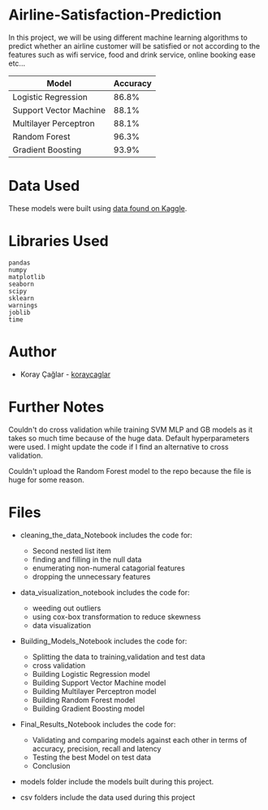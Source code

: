 # Airline-Satisfaction-Prediction
In this project, we will be using different machine learning algorithms to predict whether an airline customer will be satisfied or not according to the features such as wifi service, food and drink service, online booking ease etc...



Model | Accuracy
------------ | -------------
Logistic Regression | 86.8%
Support Vector Machine | 88.1%
Multilayer Perceptron | 88.1%
Random Forest | 96.3%
Gradient Boosting | 93.9%


# Data Used
These models were built using [data found on Kaggle](https://www.kaggle.com/teejmahal20/airline-passenger-satisfaction).

# Libraries Used
```
pandas
numpy
matplotlib
seaborn
scipy
sklearn
warnings
joblib
time
```
# Author
- Koray Çağlar - [koraycaglar](https://github.com/koraycaglar)

# Further Notes
Couldn't do cross validation while training SVM MLP and GB models as it takes so much time because of the huge data. Default hyperparameters were used. I might update the code if I find an alternative to cross validation.

Couldn't upload the Random Forest model to the repo because the file is huge for some reason.

# Files

- cleaning_the_data_Notebook includes the code for:
     - Second nested list item
     - finding and filling in the null data
     - enumerating non-numeral catagorial features
     - dropping the unnecessary features

- data_visualization_notebook includes the code for:
     - weeding out outliers
     - using cox-box transformation to reduce skewness
     - data visualization

- Building_Models_Notebook includes the code for:
     - Splitting the data to training,validation and test data
     - cross validation
     - Building Logistic Regression model
     - Building Support Vector Machine model
     - Building Multilayer Perceptron model
     - Building Random Forest model
     - Building Gradient Boosting model

- Final_Results_Notebook includes the code for:
     - Validating and comparing models against each other in terms of accuracy, precision, recall and latency
     - Testing the best Model on test data
     - Conclusion
     
- models folder include the models built during this project.
- csv folders include the data used during this project
